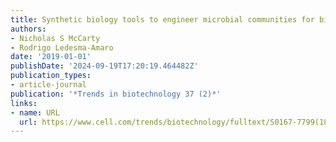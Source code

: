 ```yaml
---
title: Synthetic biology tools to engineer microbial communities for biotechnology
authors:
- Nicholas S McCarty
- Rodrigo Ledesma-Amaro
date: '2019-01-01'
publishDate: '2024-09-19T17:20:19.464482Z'
publication_types:
- article-journal
publication: '*Trends in biotechnology 37 (2)*'
links:
- name: URL
  url: https://www.cell.com/trends/biotechnology/fulltext/S0167-7799(18)30312-3
---
```

